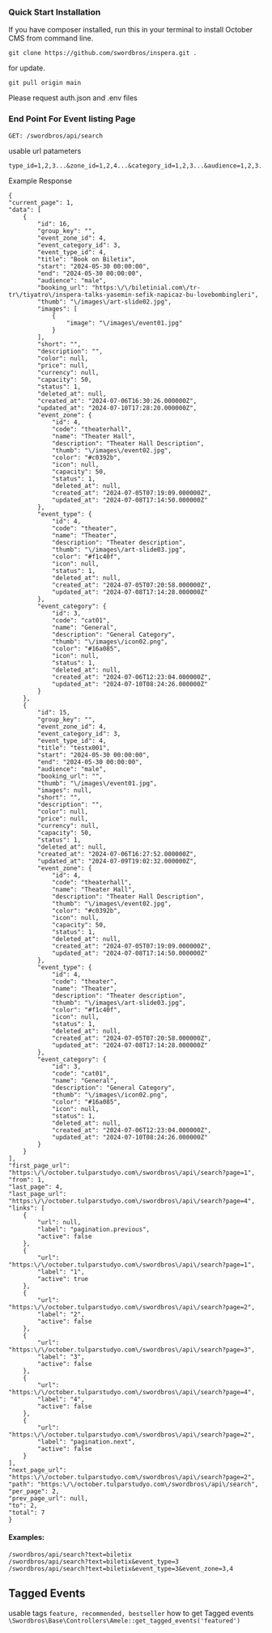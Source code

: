### Quick Start Installation

If you have composer installed, run this in your terminal to install October CMS from command line.

    git clone https://github.com/swordbros/inspera.git .

for update.

    git pull origin main

Please request auth.json and .env files

### End Point For Event listing Page
    GET: /swordbros/api/search

usable url patameters

    type_id=1,2,3...&zone_id=1,2,4...&category_id=1,2,3...&audience=1,2,3...&start=any_mysql_format_data&end=any_mysql_format_data&text=anytext&sort=sortable_field&dir=direction_asc_or_desc&page=1

Example Response

    {
    "current_page": 1,
    "data": [
        {
            "id": 16,
            "group_key": "",
            "event_zone_id": 4,
            "event_category_id": 3,
            "event_type_id": 4,
            "title": "Book on Biletix",
            "start": "2024-05-30 00:00:00",
            "end": "2024-05-30 00:00:00",
            "audience": "male",
            "booking_url": "https:\/\/biletinial.com\/tr-tr\/tiyatro\/inspera-talks-yasemin-sefik-napicaz-bu-lovebombingleri",
            "thumb": "\/images\/art-slide02.jpg",
            "images": [
                {
                    "image": "\/images\/event01.jpg"
                }
            ],
            "short": "",
            "description": "",
            "color": null,
            "price": null,
            "currency": null,
            "capacity": 50,
            "status": 1,
            "deleted_at": null,
            "created_at": "2024-07-06T16:30:26.000000Z",
            "updated_at": "2024-07-10T17:28:20.000000Z",
            "event_zone": {
                "id": 4,
                "code": "theaterhall",
                "name": "Theater Hall",
                "description": "Theater Hall Description",
                "thumb": "\/images\/event02.jpg",
                "color": "#c0392b",
                "icon": null,
                "capacity": 50,
                "status": 1,
                "deleted_at": null,
                "created_at": "2024-07-05T07:19:09.000000Z",
                "updated_at": "2024-07-08T17:14:50.000000Z"
            },
            "event_type": {
                "id": 4,
                "code": "theater",
                "name": "Theater",
                "description": "Theater description",
                "thumb": "\/images\/art-slide03.jpg",
                "color": "#f1c40f",
                "icon": null,
                "status": 1,
                "deleted_at": null,
                "created_at": "2024-07-05T07:20:58.000000Z",
                "updated_at": "2024-07-08T17:14:28.000000Z"
            },
            "event_category": {
                "id": 3,
                "code": "cat01",
                "name": "General",
                "description": "General Category",
                "thumb": "\/images\/icon02.png",
                "color": "#16a085",
                "icon": null,
                "status": 1,
                "deleted_at": null,
                "created_at": "2024-07-06T12:23:04.000000Z",
                "updated_at": "2024-07-10T08:24:26.000000Z"
            }
        },
        {
            "id": 15,
            "group_key": "",
            "event_zone_id": 4,
            "event_category_id": 3,
            "event_type_id": 4,
            "title": "testx001",
            "start": "2024-05-30 00:00:00",
            "end": "2024-05-30 00:00:00",
            "audience": "male",
            "booking_url": "",
            "thumb": "\/images\/event01.jpg",
            "images": null,
            "short": "",
            "description": "",
            "color": null,
            "price": null,
            "currency": null,
            "capacity": 50,
            "status": 1,
            "deleted_at": null,
            "created_at": "2024-07-06T16:27:52.000000Z",
            "updated_at": "2024-07-09T19:02:32.000000Z",
            "event_zone": {
                "id": 4,
                "code": "theaterhall",
                "name": "Theater Hall",
                "description": "Theater Hall Description",
                "thumb": "\/images\/event02.jpg",
                "color": "#c0392b",
                "icon": null,
                "capacity": 50,
                "status": 1,
                "deleted_at": null,
                "created_at": "2024-07-05T07:19:09.000000Z",
                "updated_at": "2024-07-08T17:14:50.000000Z"
            },
            "event_type": {
                "id": 4,
                "code": "theater",
                "name": "Theater",
                "description": "Theater description",
                "thumb": "\/images\/art-slide03.jpg",
                "color": "#f1c40f",
                "icon": null,
                "status": 1,
                "deleted_at": null,
                "created_at": "2024-07-05T07:20:58.000000Z",
                "updated_at": "2024-07-08T17:14:28.000000Z"
            },
            "event_category": {
                "id": 3,
                "code": "cat01",
                "name": "General",
                "description": "General Category",
                "thumb": "\/images\/icon02.png",
                "color": "#16a085",
                "icon": null,
                "status": 1,
                "deleted_at": null,
                "created_at": "2024-07-06T12:23:04.000000Z",
                "updated_at": "2024-07-10T08:24:26.000000Z"
            }
        }
    ],
    "first_page_url": "https:\/\/october.tulparstudyo.com\/swordbros\/api\/search?page=1",
    "from": 1,
    "last_page": 4,
    "last_page_url": "https:\/\/october.tulparstudyo.com\/swordbros\/api\/search?page=4",
    "links": [
        {
            "url": null,
            "label": "pagination.previous",
            "active": false
        },
        {
            "url": "https:\/\/october.tulparstudyo.com\/swordbros\/api\/search?page=1",
            "label": "1",
            "active": true
        },
        {
            "url": "https:\/\/october.tulparstudyo.com\/swordbros\/api\/search?page=2",
            "label": "2",
            "active": false
        },
        {
            "url": "https:\/\/october.tulparstudyo.com\/swordbros\/api\/search?page=3",
            "label": "3",
            "active": false
        },
        {
            "url": "https:\/\/october.tulparstudyo.com\/swordbros\/api\/search?page=4",
            "label": "4",
            "active": false
        },
        {
            "url": "https:\/\/october.tulparstudyo.com\/swordbros\/api\/search?page=2",
            "label": "pagination.next",
            "active": false
        }
    ],
    "next_page_url": "https:\/\/october.tulparstudyo.com\/swordbros\/api\/search?page=2",
    "path": "https:\/\/october.tulparstudyo.com\/swordbros\/api\/search",
    "per_page": 2,
    "prev_page_url": null,
    "to": 2,
    "total": 7
    }
#### Examples:
    /swordbros/api/search?text=biletix
    /swordbros/api/search?text=biletix&event_type=3
    /swordbros/api/search?text=biletix&event_type=3&event_zone=3,4

## Tagged Events
usable tags ```feature, recommended, bestseller```
how to get Tagged events
```\Swordbros\Base\Controllers\Amele::get_tagged_events('featured')```
